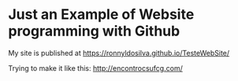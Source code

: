 # Just an Example of Website programming with Github

My site is published at https://ronnyldosilva.github.io/TesteWebSite/

Trying to make it like this: http://encontrocsufcg.com/
